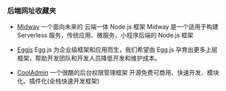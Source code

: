 ### 后端网址收藏夹
- [Midway](https://www.midwayjs.org/) 一个面向未来的
云端一体 Node.js 框架
Midway 是一个适用于构建 Serverless 服务，传统应用、微服务，小程序后端的 Node.js 框架

- [Eggjs](https://eggjs.org/) Egg.js 为企业级框架和应用而生，我们希望由 Egg.js 孕育出更多上层框架，帮助开发团队和开发人员降低开发和维护成本。

- [CoolAdmin](https://cool-js.com/) 一个很酷的后台权限管理框架
开源免费可商用、快速开发、模块化、插件化(全栈快速开发框架)